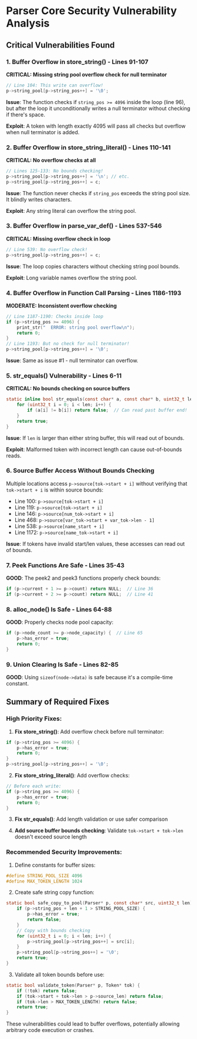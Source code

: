# Parser Core Security Vulnerability Analysis

## Critical Vulnerabilities Found

### 1. **Buffer Overflow in store_string() - Lines 91-107**
**CRITICAL: Missing string pool overflow check for null terminator**
```c
// Line 104: This write can overflow!
p->string_pool[p->string_pos++] = '\0';
```
**Issue**: The function checks if `string_pos >= 4096` inside the loop (line 96), but after the loop it unconditionally writes a null terminator without checking if there's space.

**Exploit**: A token with length exactly 4095 will pass all checks but overflow when null terminator is added.

### 2. **Buffer Overflow in store_string_literal() - Lines 110-141**
**CRITICAL: No overflow checks at all**
```c
// Lines 125-133: No bounds checking!
p->string_pool[p->string_pos++] = '\n'; // etc.
p->string_pool[p->string_pos++] = c;
```
**Issue**: The function never checks if `string_pos` exceeds the string pool size. It blindly writes characters.

**Exploit**: Any string literal can overflow the string pool.

### 3. **Buffer Overflow in parse_var_def() - Lines 537-546**
**CRITICAL: Missing overflow check in loop**
```c
// Line 539: No overflow check!
p->string_pool[p->string_pos++] = c;
```
**Issue**: The loop copies characters without checking string pool bounds.

**Exploit**: Long variable names overflow the string pool.

### 4. **Buffer Overflow in Function Call Parsing - Lines 1186-1193**
**MODERATE: Inconsistent overflow checking**
```c
// Line 1187-1190: Checks inside loop
if (p->string_pos >= 4096) {
    print_str("  ERROR: string pool overflow\n");
    return 0;
}
// Line 1193: But no check for null terminator!
p->string_pool[p->string_pos++] = '\0';
```
**Issue**: Same as issue #1 - null terminator can overflow.

### 5. **str_equals() Vulnerability - Lines 6-11**
**CRITICAL: No bounds checking on source buffers**
```c
static inline bool str_equals(const char* a, const char* b, uint32_t len) {
    for (uint32_t i = 0; i < len; i++) {
        if (a[i] != b[i]) return false;  // Can read past buffer end!
    }
    return true;
}
```
**Issue**: If `len` is larger than either string buffer, this will read out of bounds.

**Exploit**: Malformed token with incorrect length can cause out-of-bounds reads.

### 6. **Source Buffer Access Without Bounds Checking**
Multiple locations access `p->source[tok->start + i]` without verifying that `tok->start + i` is within source bounds:
- Line 100: `p->source[tok->start + i]`
- Line 119: `p->source[tok->start + i]`
- Line 146: `p->source[num_tok->start + i]`
- Line 468: `p->source[var_tok->start + var_tok->len - 1]`
- Line 538: `p->source[name_start + i]`
- Line 1172: `p->source[name_tok->start + i]`

**Issue**: If tokens have invalid start/len values, these accesses can read out of bounds.

### 7. **Peek Functions Are Safe - Lines 35-43**
**GOOD**: The peek2 and peek3 functions properly check bounds:
```c
if (p->current + 1 >= p->count) return NULL;  // Line 36
if (p->current + 2 >= p->count) return NULL;  // Line 41
```

### 8. **alloc_node() Is Safe - Lines 64-88**
**GOOD**: Properly checks node pool capacity:
```c
if (p->node_count >= p->node_capacity) {  // Line 65
    p->has_error = true;
    return 0;
}
```

### 9. **Union Clearing Is Safe - Lines 82-85**
**GOOD**: Using `sizeof(node->data)` is safe because it's a compile-time constant.

## Summary of Required Fixes

### High Priority Fixes:

1. **Fix store_string()**: Add overflow check before null terminator:
```c
if (p->string_pos >= 4096) {
    p->has_error = true;
    return 0;
}
p->string_pool[p->string_pos++] = '\0';
```

2. **Fix store_string_literal()**: Add overflow checks:
```c
// Before each write:
if (p->string_pos >= 4096) {
    p->has_error = true;
    return 0;
}
```

3. **Fix str_equals()**: Add length validation or use safer comparison

4. **Add source buffer bounds checking**: Validate `tok->start + tok->len` doesn't exceed source length

### Recommended Security Improvements:

1. Define constants for buffer sizes:
```c
#define STRING_POOL_SIZE 4096
#define MAX_TOKEN_LENGTH 1024
```

2. Create safe string copy function:
```c
static bool safe_copy_to_pool(Parser* p, const char* src, uint32_t len) {
    if (p->string_pos + len + 1 > STRING_POOL_SIZE) {
        p->has_error = true;
        return false;
    }
    // Copy with bounds checking
    for (uint32_t i = 0; i < len; i++) {
        p->string_pool[p->string_pos++] = src[i];
    }
    p->string_pool[p->string_pos++] = '\0';
    return true;
}
```

3. Validate all token bounds before use:
```c
static bool validate_token(Parser* p, Token* tok) {
    if (!tok) return false;
    if (tok->start + tok->len > p->source_len) return false;
    if (tok->len > MAX_TOKEN_LENGTH) return false;
    return true;
}
```

These vulnerabilities could lead to buffer overflows, potentially allowing arbitrary code execution or crashes.